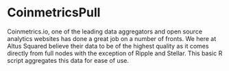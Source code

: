 # CoinmetricsPull
Coinmetrics.io, one of the leading data aggregators and open source analytics websites has done a great job on a number of fronts. We here at Altus Squared believe their data to be of the highest quality as it comes directly from full nodes with the exception of Ripple and Stellar. This basic R script aggregates this data for ease of use.
